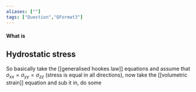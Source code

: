 ```yaml
---
aliases: [""]
tags: ["Question","QFormat3"]
---
```


#### What is
## Hydrostatic stress
So basically take the [[generalised hookes law]] equations and assume that $\sigma_{xx}=\sigma_{yy}=\sigma_{zz}$ (stress is equal in all directions), now take the [[volumetric strain]] equation and sub it in, do some 